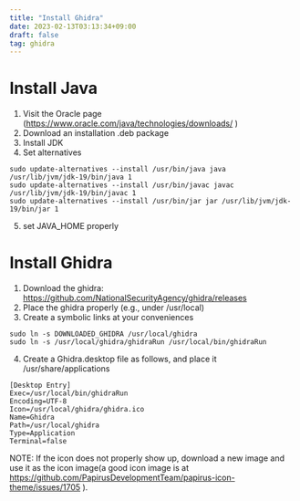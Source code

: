 ```yaml
---
title: "Install Ghidra"
date: 2023-02-13T03:13:34+09:00
draft: false
tag: ghidra
---
```


# Install Java
1. Visit the Oracle page (https://www.oracle.com/java/technologies/downloads/ )
2. Download an installation .deb package
3. Install JDK
4. Set alternatives
```
sudo update-alternatives --install /usr/bin/java java /usr/lib/jvm/jdk-19/bin/java 1
sudo update-alternatives --install /usr/bin/javac javac /usr/lib/jvm/jdk-19/bin/javac 1
sudo update-alternatives --install /usr/bin/jar jar /usr/lib/jvm/jdk-19/bin/jar 1
```
5. set JAVA_HOME properly

# Install Ghidra
1. Download the ghidra: https://github.com/NationalSecurityAgency/ghidra/releases
2. Place the ghidra properly (e.g., under /usr/local)
3. Create a symbolic links at your conveniences
```
sudo ln -s DOWNLOADED_GHIDRA /usr/local/ghidra
sudo ln -s /usr/local/ghidra/ghidraRun /usr/local/bin/ghidraRun
```
4. Create a Ghidra.desktop file as follows, and place it /usr/share/applications
```
[Desktop Entry]
Exec=/usr/local/bin/ghidraRun
Encoding=UTF-8
Icon=/usr/local/ghidra/ghidra.ico
Name=Ghidra
Path=/usr/local/ghidra
Type=Application
Terminal=false
```
NOTE: If the icon does not properly show up, download a new image and use it as the icon image(a good icon image is at https://github.com/PapirusDevelopmentTeam/papirus-icon-theme/issues/1705 ).

